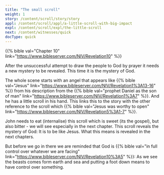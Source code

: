 ```yaml
---
title: "The small scroll"
weight: 1
story: /content/scroll/story/story
appl: /content/scroll/appl/a-little-scroll-with-big-impact
expl: /content/scroll/expl/the-little-scroll
next: /content/witnesses/quick
docType: quick
---
```


{{% bible val="Chapter 10" link="https://www.bibleserver.com/NIV/Revelation10" %}}

After the unsuccessful attempt to draw the people to God by prayer it needs a new mystery to be revealed. This time it is the mystery of God.

The whole scene starts with an angel that appears like {{% bible val="Jesus" link="https://www.bibleserver.com/NIV/Revelation1%3A13-16" %}} from his description from the {{% bible val="prophet Daniel as the son of man" link="https://www.bibleserver.com/NIV/Revelation1%3A7" %}}. And he has a little scroll in his hand. This links this to the story with the other reference to the scroll which {{% bible val="Jesus was worthy to open" link="https://www.bibleserver.com/NIV/Revelation5%3A1-7" %}}.

John needs to eat (internalise) this scroll which is sweet (its the gospel), but also bitter -  we will see especially in the next chapter. This scroll reveals the mystery of God: It is to be like Jesus. What this means is revealed in the next chapters. 

But before we go in there we are reminded that God is {{% bible val="in full control over whatever we are facing" link="https://www.bibleserver.com/NIV/Revelation10%3A5" %}}: As we see the beasts comes form earth and sea and putting a foot down means to have control over something.
